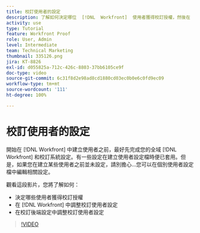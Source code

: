 ```yaml
---
title: 校訂使用者的設定
description: 了解如何決定哪位  [!DNL  Workfront]  使用者獲得校訂授權，然後在  [!DNL Workfront]  以及後端設定中調整使用者設定
activity: use
type: Tutorial
feature: Workfront Proof
role: User, Admin
level: Intermediate
team: Technical Marketing
thumbnail: 335126.png
jira: KT-8826
exl-id: d055825a-712c-426c-8803-37bb6105ce9f
doc-type: video
source-git-commit: 6c31f8d2e98ad8cd1880cd03ec0b0e6c0fd9ec09
workflow-type: tm+mt
source-wordcount: '111'
ht-degree: 100%

---
```


# 校訂使用者的設定

開始在 [!DNL  Workfront] 中建立使用者之前，最好先完成您的全域 [!DNL Workfront] 和校訂系統設定。有一些設定在建立使用者設定檔時便已套用。但是，如果您在建立某些使用者之前並未設定，請別擔心...您可以在個別使用者設定檔中編輯相關設定。


觀看這段影片，您將了解如何：

* 決定哪些使用者獲得校訂授權
* 在 [!DNL  Workfront] 中調整校訂使用者設定
* 在校訂後端設定中調整校訂使用者設定

>[!VIDEO](https://video.tv.adobe.com/v/335126/?quality=12&learn=on)

<!--
Lean More URLs
-->
